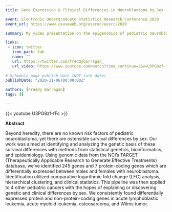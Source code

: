 ```yaml
---
title: Gene Expression & Clinical Differences in Neuroblastoma by Sex

event: Electronic Undergraduate Statistics Research Conference 2020
event_url: https://www.causeweb.org/usproc/eusrc/2020

summary: My video presentation on the epigenomics of pediatric neuroblastoma for eUSR 2020.  I tied for best video!

links:
 - icon: twitter
   icon_pack: fab
   name: ""
   url: https://twitter.com/freddybarragan_
   url_video: https://www.youtube.com/watch?time_continue=2&v=U3PG8zf-fFc&feature=emb_logo
   
# Schedule page publish date (NOT talk date).
publishDate: "2020-11-06T00:00:00Z"

authors: [Freddy Barragan]
tags: []

---
```


{{< youtube U3PG8zf-fFc >}}


**Abstract**


Beyond heredity, there are no known risk factors of pediatric neuroblastoma, yet there are ostensible survival differences by sex. Our work was aimed at identifying and analyzing the genetic basis of these survival differences with methods from statistical genetics, bioinformatics, and epidemiology. Using genomic data from the NCI’s TARGET (Therapeutically Applicable Research to Generate Effective Treatments) database, we’ve identified 245 genes and 7 protein-coding genes which are differentially expressed between males and females with neuroblastoma. Identification utilized comparative logarithmic fold change (LFC) analysis, hierarchical clustering, and clinical statistics. This pipeline was then applied to 4 other pediatric cancers with the hopes of explaining or discovering genetic and clinical differences by sex. We consistently found differentially expressed protein and non-protein-coding genes in acute lymphoblastic leukemia, acute myeloid leukemia, osteosarcoma, and Wilms tumor.